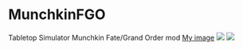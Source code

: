 # MunchkinFGO
Tabletop Simulator Munchkin Fate/Grand Order mod
[My image](https://github.io/4keY/MunchkinFGO/Allies/deck1.png)
![](https://raw.githubusercontent.com/4keY/MunchkinFGO/master/Allies/deck1.png)
![](https://raw.githubusercontent.com/vasili111/testRepo/master/images_for_github/3.jpg)
